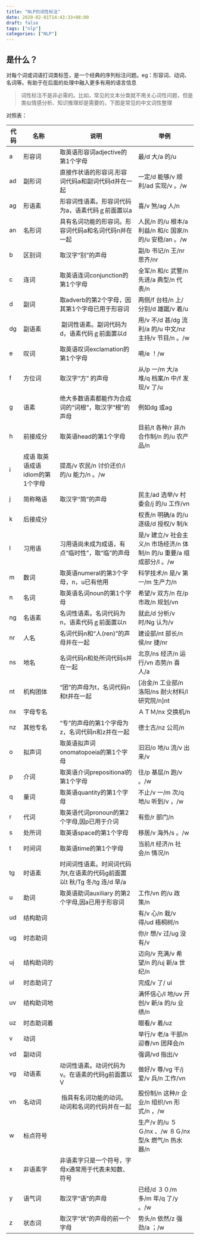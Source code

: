 ```yaml
---
title: "NLP的词性标注"
date: 2020-02-01T14:43:33+08:00
draft: false
tags: ["nlp"]
categories: ["NLP"]
---
```



##  是什么？
对每个词或词语打词类标签，是一个经典的序列标注问题。eg：形容词、动词、名词等。有助于在后面的处理中融入更多有用的语言信息

> 词性标注不是非必需的。比如，常见的文本分类就不用关心词性问题，但是类似情感分析、知识推理却是需要的，下图是常见的中文词性整理

对照表：

| 代码  |  名称  |  说明  |  举例  |
| ----  |  ----  |  ----  |  ---- |
| a  |  形容词  |  取英语形容词adjective的第1个字母  |  最/d 大/a 的/u  |
|ad|副形词|直接作状语的形容词.形容词代码a和副词代码d并在一起|一定/d 能够/v 顺利/ad 实现/v 。/w|
|ag|形语素|形容词性语素。形容词代码为a，语素代码ｇ前面置以a	|喜/v 煞/ag 人/n|
|an|名形词|具有名词功能的形容词。形容词代码a和名词代码n并在一起|人民/n 的/u 根本/a 利益/n 和/c 国家/n 的/u 安稳/an 。/w|
|b|区别词	|取汉字“别”的声母|	副/b 书记/n 王/nr 思齐/nr|
|c|连词|取英语连词conjunction的第1个字母|	全军/n 和/c 武警/n 先进/a 典型/n 代表/n|
|d	|副词|	取adverb的第2个字母，因其第1个字母已用于形容词|	两侧/f 台柱/n 上/ 分别/d 雄踞/v 着/u
|dg|	副语素	| 副词性语素。副词代码为d，语素代码ｇ前面置以d|	用/v 不/d 甚/dg 流利/a 的/u 中文/nz 主持/v 节目/n 。/w|
|e|	叹词|	取英语叹词exclamation的第1个字母|	嗬/e ！/w
|f|	方位词|	取汉字“方” 的声母|	从/p 一/m 大/a 堆/q 档案/n 中/f 发现/v 了/u
|g|	语素|	绝大多数语素都能作为合成词的“词根”，取汉字“根”的声母|	例如dg 或ag
|h|	前接成分|	取英语head的第1个字母|	目前/t 各种/r 非/h 合作制/n 的/u 农产品/n
|i|	成语	取英语成语idiom的第1个字母|	提高/v 农民/n 讨价还价/i 的/u 能力/n 。/w
|j|	简称略语|	取汉字“简”的声母|	民主/ad 选举/v 村委会/j 的/u 工作/vn
|k|后接成分|	 |权责/n 明确/a 的/u 逐级/d 授权/v 制/k
|l|	习用语	|习用语尚未成为成语，有点“临时性”，取“临”的声母|	是/v 建立/v 社会主义/n 市场经济/n 体制/n 的/u 重要/a 组成部分/l 。/w|
|m|	数词|	取英语numeral的第3个字母，n，u已有他用|	科学技术/n 是/v 第一/m 生产力/n
|n|	名词|	取英语名词noun的第1个字母|	希望/v 双方/n 在/p 市政/n 规划/vn
|ng|	名语素|	名词性语素。名词代码为n，语素代码ｇ前面置以n|	就此/d 分析/v 时/Ng 认为/v
|nr|	人名|	名词代码n和“人(ren)”的声母并在一起|	建设部/nt 部长/n 侯/nr 捷/nr
|ns|	地名|	名词代码n和处所词代码s并在一起|	北京/ns 经济/n 运行/vn 态势/n 喜人/a
|nt|	机构团体|	“团”的声母为t，名词代码n和t并在一起|	[冶金/n 工业部/n 洛阳/ns 耐火材料/l 研究院/n]nt
|nx|	字母专名|	 	|ＡＴＭ/nx 交换机/n
|nz|	其他专名|	“专”的声母的第1个字母为z，名词代码n和z并在一起|	德士古/nz 公司/n
|o|	拟声词|	取英语拟声词onomatopoeia的第1个字母|	汩汩/o 地/u 流/v 出来/v
|p|	介词|	取英语介词prepositional的第1个字母|	往/p 基层/n 跑/v 。/w
|q|	量词|	取英语quantity的第1个字母|	不止/v 一/m 次/q 地/u 听到/v ，/w
|r|	代词|	取英语代词pronoun的第2个字母,因p已用于介词|	有些/r 部门/n
|s|	处所词|	取英语space的第1个字母|	移居/v 海外/s 。/w
|t|	时间词|	取英语time的第1个字母|	当前/t 经济/n 社会/n 情况/n
|tg|	时语素|	时间词性语素。时间词代码为t,在语素的代码g前面置以t	秋/Tg 冬/tg 连/d 旱/a
|u|	助词|	取英语助词auxiliary 的第2个字母,因a已用于形容词|	工作/vn 的/u 政策/n
|ud|	结构助词|	 	|有/v 心/n 栽/v 得/ud 梧桐树/n
|ug|	时态助词|	 	|你/r 想/v 过/ug 没有/v
|uj|	结构助词的|	 	|迈向/v 充满/v 希望/n 的/uj 新/a 世纪/n
|ul|	时态助词了|	 	|完成/v 了/ ul
|uv|	结构助词地|	 	|满怀信心/l 地/uv 开创/v 新/a 的/u 业绩/n
|uz|	时态助词着|	 	|眼看/v 着/uz
|v|	动词|	 	|举行/v 老/a 干部/n 迎春/vn 团拜会/n
|vd|	副动词|	 	|强调/vd 指出/v
|vg|	动语素|	动词性语素。动词代码为v。在语素的代码g前面置以V|	做好/v 尊/vg 干/j 爱/v 兵/n 工作/vn
|vn|	名动词|	 指具有名词功能的动词。动词和名词的代码并在一起|	股份制/n 这种/r 企业/n 组织/vn 形式/n ，/w|
|w|	标点符号|	 	|生产/v 的/u ５Ｇ/nx 、/w ８Ｇ/nx 型/k 燃气/n 热水器/n
|x|	非语素字|	非语素字只是一个符号，字母x通常用于代表未知数、符号| 
|y|	语气词|	取汉字“语”的声母|	已经/d ３０/m 多/m 年/q 了/y 。/w
|z|	状态词|	取汉字“状”的声母的前一个字母|	势头/n 依然/z 强劲/a ；/w